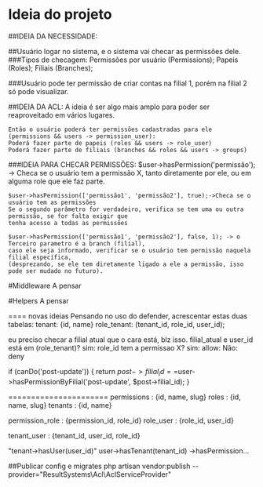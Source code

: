 # Ideia do projeto

##IDEIA DA NECESSIDADE:

##Usuário logar no sistema, e o sistema vai checar as permissões dele.
###Tipos de checagem:
    Permissões por usuário (Permissions);
    Papeis (Roles);
    Filiais (Branches);

###Usuário pode ter permissão de criar contas na filial 1, porém na filial 2 só pode visualizar.

##IDEIA DA ACL:
    A ideia é ser algo mais amplo para poder ser reaproveitado em vários lugares.

    Então o usuário poderá ter permissões cadastradas para ele (permissions && users -> permission_user):
    Poderá fazer parte de papeis (roles && users -> role_user)
    Poderá fazer parte de filiais (branches && roles && users -> groups)

###IDEIA PARA CHECAR PERMISSÕES:
    $user->hasPermission('permissão'); -> Checa se o usuário tem a permissão X,
    tanto diretamente por ele, ou em alguma role que ele faz parte.

    $user->hasPermission(['permissão1', 'permissão2'], true);->Checa se o usuário tem as permissões
    Se o segundo parâmetro for verdadeiro, verifica se tem uma ou outra permissão, se for falta exigir que
    tenha acesso a todas as permissões

    $user->hasPermission(['permissão1', 'permissão2'], false, 1); -> o Terceiro parametro é a branch (filial),
    caso ele seja informado, verificar se o usuário tem permissão naquela filial específica,
    (desprezando, se ele tem diretamente ligado a ele a permissão, isso pode ser mudado no futuro).

#Middleware
    A pensar

#Helpers
    A pensar


==== novas ideias
Pensando no uso do defender, acrescentar estas duas tabelas:
tenant: {id, name}
role_tenant: (tenant_id, role_id, user_id);

eu preciso checar a filial atual que o cara está, blz isso.
filial_atual e user_id está em (role_tenant)? sim:
    role_id tem a permissao X? sim:
    allow:
    Não:
    deny

if (canDo('post-update')) {
    return $post->filial_id==$user->hasPermissionByFilial('post-update', $post->filial_id);
}

======================
permissions : {id, name, slug}
roles       : {id, name, slug}
tenants     : {id, name}

permission_role : {permission_id, role_id}
role_user       : {role_id, user_id}

tenant_user     : {tenant_id, user_id, role_id}

"tenant->hasUser(user_id)"
user->hasTenant(tenant_id)
    ->hasPermission...


##Publicar config e migrates
php artisan vendor:publish --provider="ResultSystems\Acl\AclServiceProvider"

